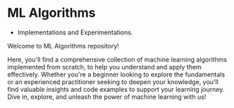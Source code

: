 # ML Algorithms
* Implementations and Experimentations.

Welcome to ML Algorithms repository!

Here, you'll find a comprehensive collection of machine learning algorithms implemented from scratch, to help you understand and apply them effectively. Whether you're a beginner looking to explore the fundamentals or an experienced practitioner seeking to deepen your knowledge, you'll find valuable insights and code examples to support your learning journey. Dive in, explore, and unleash the power of machine learning with us!
